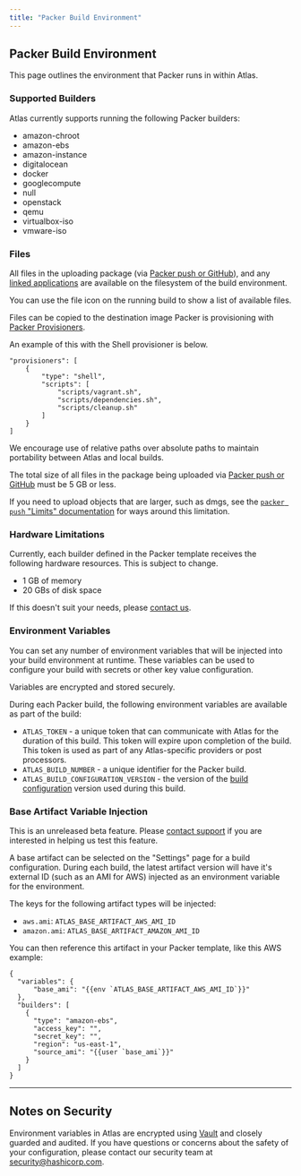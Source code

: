```yaml
---
title: "Packer Build Environment"
---
```


## Packer Build Environment

This page outlines the environment that Packer runs in within Atlas.

### Supported Builders

Atlas currently supports running the following Packer builders:

- amazon-chroot
- amazon-ebs
- amazon-instance
- digitalocean
- docker
- googlecompute
- null
- openstack
- qemu
- virtualbox-iso
- vmware-iso

### Files

All files in the uploading package (via [Packer push or GitHub](/help/packer/builds/starting)),
and any [linked applications](/help/packer/builds/linked-applications) are available on the filesystem
of the build environment.

You can use the file icon on the running build to show a list of
available files.

Files can be copied to the destination image Packer is provisioning
with [Packer Provisioners](https://packer.io/docs/templates/provisioners.html).

An example of this with the Shell provisioner is below.

    "provisioners": [
        {
            "type": "shell",
            "scripts": [
                "scripts/vagrant.sh",
                "scripts/dependencies.sh",
                "scripts/cleanup.sh"
            ]
        }
    ]

We encourage use of relative paths over absolute paths to maintain portability
between Atlas and local builds.

The total size of all files in the package being uploaded via
[Packer push or GitHub](/help/packer/builds/starting) must be 5 GB or less.

If you need to upload objects that are larger, such as dmgs, see the
[`packer push` "Limits" documentation](https://packer.io/docs/command-line/push.html)
for ways around this limitation.

### Hardware Limitations

Currently, each builder defined in the Packer template receives
the following hardware resources. This is subject to change.

- 1 GB of memory
- 20 GBs of disk space

If this doesn't suit your needs, please [contact us](mailto:support@hashicorp.com).

### Environment Variables

You can set any number of environment variables that will be injected
into your build environment at runtime. These variables can be
used to configure your build with secrets or other key value configuration.

Variables are encrypted and stored securely.

During each Packer build, the following environment variables are available as
part of the build:

- `ATLAS_TOKEN` - a unique token that can communicate with Atlas for the
duration of this build. This token will expire upon completion of the build.
This token is used as part of any Atlas-specific providers or post processors.
- `ATLAS_BUILD_NUMBER` - a unique identifier for the Packer build.
- `ATLAS_BUILD_CONFIGURATION_VERSION` - the version of the
[build configuration](/help/glossary) version used during this build.

### Base Artifact Variable Injection

<div class="alert-infos">
  <div class="alert-info">
    This is an unreleased beta feature. Please <a href="/help/support">contact support</a>
    if you are interested in helping us test this feature.
  </div>
</div>

A base artifact can be selected on the "Settings" page for a build configuration.
During each build, the latest artifact version will have it's external
ID (such as an AMI for AWS) injected as an environment variable for the
environment.

The keys for the following artifact types will be injected:

- `aws.ami`: `ATLAS_BASE_ARTIFACT_AWS_AMI_ID`
- `amazon.ami`: `ATLAS_BASE_ARTIFACT_AMAZON_AMI_ID`

You can then reference this artifact in your Packer template, like this
AWS example:

    {
      "variables": {
          "base_ami": "{{env `ATLAS_BASE_ARTIFACT_AWS_AMI_ID`}}"
      },
      "builders": [
        {
          "type": "amazon-ebs",
          "access_key": "",
          "secret_key": "",
          "region": "us-east-1",
          "source_ami": "{{user `base_ami`}}"
        }
      ]
    }

- - -

## Notes on Security

Environment variables in Atlas are encrypted using [Vault](https://vaultproject.io) 
and closely guarded and audited. If you have questions or concerns about the 
safety of your configuration, please contact our security team at [security@hashicorp.com](mailto:security@hashicorp.com).
